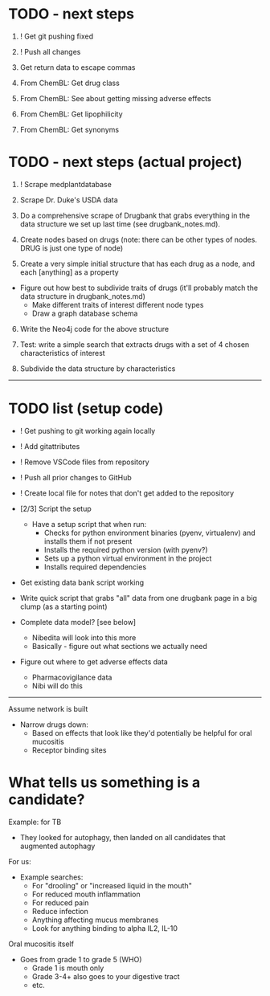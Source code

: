 TODO - next steps
=================
1. ! Get git pushing fixed

2. ! Push all changes

3. Get return data to escape commas

4. From ChemBL: Get drug class

5. From ChemBL: See about getting missing adverse effects

6. From ChemBL: Get lipophilicity

7. From ChemBL: Get synonyms

TODO - next steps (actual project)
==================================
1. ! Scrape medplantdatabase

2. Scrape Dr. Duke's USDA data

3. Do a comprehensive scrape of Drugbank that grabs everything in the data structure we set up last time (see drugbank_notes.md).

4. Create nodes based on drugs (note: there can be other types of nodes. DRUG is just one type of node)

5. Create a very simple initial structure that has each drug as a node, and each [anything] as a property
  - Figure out how best to subdivide traits of drugs (it'll probably match the data structure in drugbank_notes.md)
    - Make different traits of interest different node types
    - Draw a graph database schema

6. Write the Neo4j code for the above structure

7. Test: write a simple search that extracts drugs with a set of 4 chosen characteristics of interest

8. Subdivide the data structure by characteristics


------------------------------------------
TODO list (setup code)
======================
- ! Get pushing to git working again locally
- ! Add gitattributes
- ! Remove VSCode files from repository
- ! Push all prior changes to GitHub
- ! Create local file for notes that don't get added to the repository

- [2/3] Script the setup
  - Have a setup script that when run:
    - Checks for python environment binaries (pyenv, virtualenv) and installs them if not present
    - Installs the required python version (with pyenv?)
    - Sets up a python virtual environment in the project
    - Installs required dependencies

- Get existing data bank script working

- Write quick script that grabs "all" data from one drugbank page in a big clump (as a starting point)

- Complete data model? [see below]
  - Nibedita will look into this more
  - Basically - figure out what sections we actually need

- Figure out where to get adverse effects data
  - Pharmacovigilance data
  - Nibi will do this

------------------------------------------
Assume network is built
- Narrow drugs down:
  - Based on effects that look like they'd potentially be helpful for oral mucositis
  - Receptor binding sites

# What tells us something is a candidate?
Example: for TB
- They looked for autophagy, then landed on all candidates that augmented autophagy

For us:
- Example searches:
  - For "drooling" or "increased liquid in the mouth"
  - For reduced mouth inflammation
  - For reduced pain
  - Reduce infection
  - Anything affecting mucus membranes
  - Look for anything binding to alpha IL2, IL-10

Oral mucositis itself
- Goes from grade 1 to grade 5 (WHO)
  - Grade 1 is mouth only
  - Grade 3-4+ also goes to your digestive tract
  - etc.


